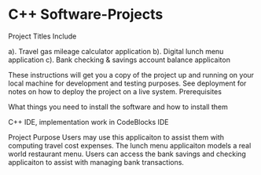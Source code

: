 ﻿# C++ Software-Projects
 
 
Project Titles Include

a). Travel gas mileage calculator application
b). Digital lunch menu application
c). Bank checking & savings account balance applicaiton 


These instructions will get you a copy of the project up and running on your local machine for development and testing purposes. See deployment for notes on how to deploy the project on a live system.
Prerequisites

What things you need to install the software and how to install them

C++ IDE, implementation work in CodeBlocks IDE

Project Purpose
Users may use this applicaiton to assist them with computing travel cost expenses. 
The lunch menu applicaiton models a real world restaurant menu.
Users can access the bank savings and checking applicaiton to assist with managing bank transactions.






